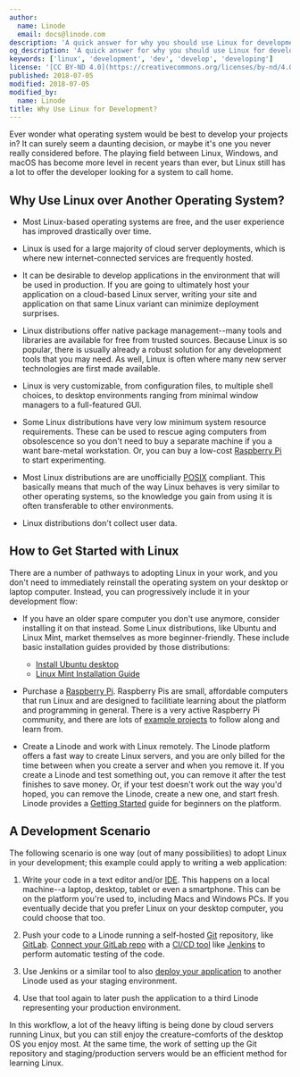 ```yaml
---
author:
  name: Linode
  email: docs@linode.com
description: 'A quick answer for why you should use Linux for development.'
og_description: 'A quick answer for why you should use Linux for development.'
keywords: ['linux', 'development', 'dev', 'develop', 'developing']
license: '[CC BY-ND 4.0](https://creativecommons.org/licenses/by-nd/4.0)'
published: 2018-07-05
modified: 2018-07-05
modified_by:
  name: Linode
title: Why Use Linux for Development?
---
```


Ever wonder what operating system would be best to develop your projects in? It can surely seem a daunting decision, or maybe it's one you never really considered before. The playing field between Linux, Windows, and macOS has become more level in recent years than ever, but Linux still has a lot to offer the developer looking for a system to call home.

## Why Use Linux over Another Operating System?

-   Most Linux-based operating systems are free, and the user experience has improved drastically over time.

-   Linux is used for a large majority of cloud server deployments, which is where new internet-connected services are frequently hosted.

-   It can be desirable to develop applications in the environment that will be used in production. If you are going to ultimately host your application on a cloud-based Linux server, writing your site and application on that same Linux variant can minimize deployment surprises.

-   Linux distributions offer native package management--many tools and libraries are available for free from trusted sources. Because Linux is so popular, there is usually already a robust solution for any development tools that you may need. As well, Linux is often where many new server technologies are first made available.

-   Linux is very customizable, from configuration files, to multiple shell choices, to desktop environments ranging from minimal window managers to a full-featured GUI.

-   Some Linux distributions have very low minimum system resource requirements. These can be used to rescue aging computers from obsolescence so you don't need to buy a separate machine if you a want bare-metal workstation. Or, you can buy a low-cost [Raspberry Pi](https://www.raspberrypi.org) to start experimenting.

-   Most Linux distributions are are unofficially [POSIX](https://en.wikipedia.org/wiki/POSIX) compliant. This basically means that much of the way Linux behaves is very similar to other operating systems, so the knowledge you gain from using it is often transferable to other environments.

-   Linux distributions don't collect user data.

## How to Get Started with Linux

There are a number of pathways to adopting Linux in your work, and you don't need to immediately reinstall the operating system on your desktop or laptop computer. Instead, you can progressively include it in your development flow:

-   If you have an older spare computer you don't use anymore, consider installing it on that instead. Some Linux distributions, like Ubuntu and Linux Mint, market themselves as more beginner-friendly. These include basic installation guides provided by those distributions:

    -   [Install Ubuntu desktop](https://tutorials.ubuntu.com/tutorial/tutorial-install-ubuntu-desktop#0)
    -   [Linux Mint Installation Guide](https://linuxmint-installation-guide.readthedocs.io/en/latest/)

-   Purchase a [Raspberry Pi](https://www.raspberrypi.org/). Raspberry Pis are small, affordable computers that run Linux and are designed to facilitiate learning about the platform and programming in general. There is a very active Raspberry Pi community, and there are lots of [example projects](https://projects.raspberrypi.org/en/) to follow along and learn from.

-   Create a Linode and work with Linux remotely. The Linode platform offers a fast way to create Linux servers, and you are only billed for the time between when you create a server and when you remove it. If you create a Linode and test something out, you can remove it after the test finishes to save money. Or, if your test doesn't work out the way you'd hoped, you can remove the Linode, create a new one, and start fresh. Linode provides a [Getting Started](docs/getting-started/) guide for beginners on the platform.

## A Development Scenario

The following scenario is one way (out of many possibilities) to adopt Linux in your development; this example could apply to writing a web application:

1.  Write your code in a text editor and/or [IDE](https://en.wikipedia.org/wiki/Integrated_development_environment). This happens on a local machine--a laptop, desktop, tablet or even a smartphone. This can be on the platform you're used to, including Macs and Windows PCs. If you eventually decide that you prefer Linux on your desktop computer, you could choose that too.

1.  Push your code to a Linode running a self-hosted [Git](https://www.linode.com/docs/development/version-control/how-to-configure-git/) repository, like [GitLab](https://about.gitlab.com). [Connect your GitLab repo](https://docs.gitlab.com/ee/integration/jenkins.html) with a [CI/CD tool](https://linode.com/docs/development/ci/introduction-ci-cd/) like [Jenkins](https://jenkins.io) to perform automatic testing of the code.

1.  Use Jenkins or a similar tool to also [deploy your application](https://jenkins.io/doc/pipeline/tour/deployment/) to another Linode used as your staging environment.

1.  Use that tool again to later push the application to a third Linode representing your production environment.

In this workflow, a lot of the heavy lifting is being done by cloud servers running Linux, but you can still enjoy the creature-comforts of the desktop OS you enjoy most. At the same time, the work of setting up the Git repository and staging/production servers would be an efficient method for learning Linux.
